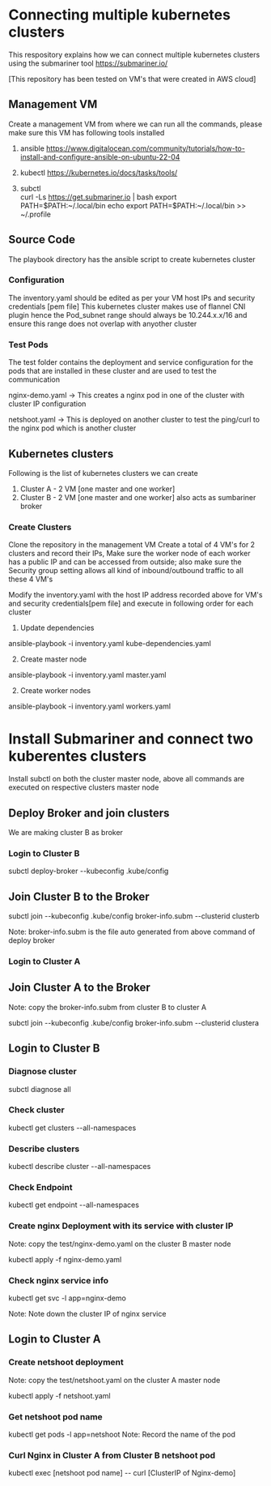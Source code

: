 # Connecting multiple kubernetes clusters

This respository explains how we can connect multiple kubernetes clusters using the submariner tool https://submariner.io/

[This repository has been tested on VM's that were created in AWS cloud]

## Management VM
Create a management VM from where we can run all the commands, please make sure this VM has following tools installed

1. ansible https://www.digitalocean.com/community/tutorials/how-to-install-and-configure-ansible-on-ubuntu-22-04 

2. kubectl https://kubernetes.io/docs/tasks/tools/

3. subctl  
curl -Ls https://get.submariner.io | bash
export PATH=$PATH:~/.local/bin
echo export PATH=\$PATH:~/.local/bin >> ~/.profile


## Source Code

The playbook directory has the ansible script to create kubernetes cluster

### Configuration

The inventory.yaml should be edited as per your VM host IPs and security credentials [pem file] This kubernetes cluster makes use of flannel CNI plugin hence the Pod_subnet range should always be 10.244.x.x/16 and ensure this range does not overlap with anyother cluster

### Test Pods
The test folder contains the deployment and service configuration for the pods that are installed in these cluster and are used to test the communication

nginx-demo.yaml -> This creates a nginx pod in one of the cluster with cluster IP configuration

netshoot.yaml -> This is deployed on another cluster to test the ping/curl to the nginx pod which is another cluster

## Kubernetes clusters

Following is the list of kubernetes clusters we can create

1. Cluster A - 2 VM [one master and one worker] 
2. Cluster B - 2 VM [one master and one worker] also acts as sumbariner broker

### Create Clusters

Clone the repository in the management VM
Create a total of 4 VM's for 2 clusters and record their IPs, Make sure the worker node of each worker has a public IP and can be accessed from outside; also make sure the Security group setting allows all kind of inbound/outbound traffic to all these 4 VM's

Modify the inventory.yaml with the host IP address recorded above for VM's and security credentials[pem file] and execute in following order for each cluster

1. Update dependencies

ansible-playbook -i inventory.yaml kube-dependencies.yaml

2. Create master node

ansible-playbook -i inventory.yaml master.yaml

2. Create worker nodes

ansible-playbook -i inventory.yaml workers.yaml


# Install Submariner and connect two kuberentes clusters 

Install subctl on both the cluster master node, above all commands are executed on respective clusters master node

## Deploy Broker and join clusters

We are making cluster B as broker 

### Login to Cluster B

subctl deploy-broker --kubeconfig .kube/config

## Join Cluster B to the Broker

subctl join --kubeconfig .kube/config broker-info.subm --clusterid clusterb

Note: broker-info.subm is the file auto generated from above command of deploy broker

### Login to Cluster A

## Join Cluster A to the Broker

Note: copy the broker-info.subm from cluster B to cluster A

subctl join --kubeconfig .kube/config broker-info.subm --clusterid clustera

## Login to Cluster B

### Diagnose cluster 

subctl diagnose all

### Check cluster 

kubectl get clusters --all-namespaces

### Describe clusters

kubectl describe cluster --all-namespaces

### Check Endpoint 

kubectl get endpoint --all-namespaces

### Create nginx Deployment with its service with cluster IP
Note: copy the test/nginx-demo.yaml on the cluster B master node 

kubectl apply -f nginx-demo.yaml

### Check nginx service info 

kubectl get svc -l app=nginx-demo

Note: Note down the cluster IP of nginx service

## Login to Cluster A

### Create netshoot deployment 
Note: copy the test/netshoot.yaml on the cluster A master node 

kubectl apply -f netshoot.yaml

### Get netshoot pod name

kubectl get pods -l app=netshoot
Note: Record the name of the pod

### Curl Nginx in Cluster A from Cluster B netshoot pod

kubectl exec [netshoot pod name] -- curl [ClusterIP of Nginx-demo]

